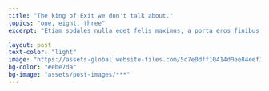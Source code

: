 ```yaml
---
title: "The king of Exit we don't talk about."
topics: "one, eight, three"
excerpt: "Etiam sodales nulla eget felis maximus, a porta eros finibus. Maecenas libero mi, aliquet sed metus sit amet, vestibulum vulputate ex. Phasellus blandit eget tellus et varius. Vivamus sit amet."

layout: post
text-color: "light"
image: "https://assets-global.website-files.com/5c7e0dff10414d0ee84eef35/5e9799e265f7a9963d4e2906_Over-Web-mockup.png"
bg-color: "#ebe7da"
bg-image: "assets/post-images/***"
---
```



